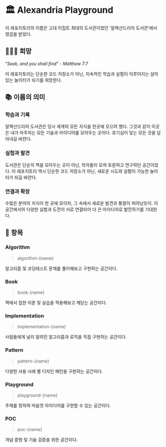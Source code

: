 # 🏛 Alexandria Playground

이 레포지토리의 이름은 고대 이집트 최대의 도서관이었던 '알렉산드리아 도서관'에서 영감을 받았다.

## 🧎🏾‍♂️ 희망

*"Seek, and you shall find" - Matthew 7:7*

이 레포지토리는 단순한 코드 저장소가 아닌, 지속적인 학습과 실험이 이루어지는 살아있는 놀이터가 되기를 희망한다.

## 📚 이름의 의미

### 학습과 기록
알렉산드리아 도서관은 당시 세계의 모든 지식을 한곳에 모으려 했다. 그것과 같이 이곳은 내가 마주치는 모든 기술과 아이디어를 모아두는 곳이다. 호기심이 닿는 모든 것을 담아내길 바란다.

### 실험과 발견
도서관은 단순히 책을 모아두는 곳이 아닌, 학자들이 모여 토론하고 연구하던 공간이었다. 이 레포지토리 역시 단순한 코드 저장소가 아닌, 새로운 시도와 실험이 가능한 놀이터가 되길 바란다.

### 연결과 확장
수많은 분야의 지식이 한 곳에 모이자, 그 속에서 새로운 발견과 통찰이 피어났듯이. 이 공간에서의 다양한 실험과 도전이 서로 연결되어 더 큰 아이디어로 발전하기를 기대한다.

## 📌 항목

### Algorithm
> algorithm-{name}

알고리즘 및 코딩테스트 문제를 풀이해보고 구현하는 공간이다.

### Book
> book-{name}

책에서 접한 이론 및 실습을 적용해보고 깨닫는 공간이다.

### Implementation
> implementation-{name}

사람들에게 널리 알려진 알고리즘과 로직을 직접 구현하는 공간이다. 

### Pattern
> pattern-{name}

다양한 사용 사례 별 디자인 패턴을 구현하는 공간이다.

### Playground
> playground-{name}

주제를 정하여 마음껏 아이디어를 구현할 수 있는 공간이다.

### POC
> poc-{name}

개념 증명 및 기술 검증을 위한 공간이다.
